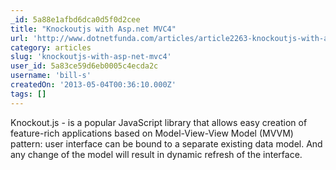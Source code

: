 ```yaml
---
_id: 5a88e1afbd6dca0d5f0d2cee
title: "Knockoutjs with Asp.net MVC4"
url: 'http://www.dotnetfunda.com/articles/article2263-knockoutjs-with-aspnet-mvc4.aspx'
category: articles
slug: 'knockoutjs-with-asp-net-mvc4'
user_id: 5a83ce59d6eb0005c4ecda2c
username: 'bill-s'
createdOn: '2013-05-04T00:36:10.000Z'
tags: []
---
```


Knockout.js - is a popular JavaScript library that allows easy creation of feature-rich applications based on Model-View-View Model (MVVM) pattern: user interface can be bound to a separate existing data model. And any change of the model will result in dynamic refresh of the interface.
